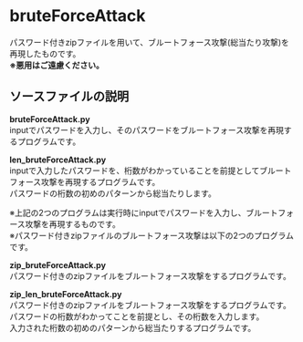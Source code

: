 # bruteForceAttack
パスワード付きzipファイルを用いて、ブルートフォース攻撃(総当たり攻撃)を再現したものです。  
**※悪用はご遠慮ください。**

ソースファイルの説明
----
**bruteForceAttack.py**  
inputでパスワードを入力し、そのパスワードをブルートフォース攻撃を再現するプログラムです。

**len_bruteForceAttack.py**  
inputで入力したパスワードを、桁数がわかっていることを前提としてブルートフォース攻撃を再現するプログラムです。  
パスワードの桁数の初めのパターンから総当たりします。

※上記の2つのプログラムは実行時にinputでパスワードを入力し、ブルートフォース攻撃を再現するものです。  
※パスワード付きzipファイルのブルートフォース攻撃は以下の2つのプログラムです。

**zip_bruteForceAttack.py**  
パスワード付きのzipファイルをブルートフォース攻撃をするプログラムです。

**zip_len_bruteForceAttack.py**  
パスワード付きのzipファイルをブルートフォース攻撃をするプログラムです。  
パスワードの桁数がわかってことを前提とし、その桁数を入力します。  
入力された桁数の初めのパターンから総当たりするプログラムです。